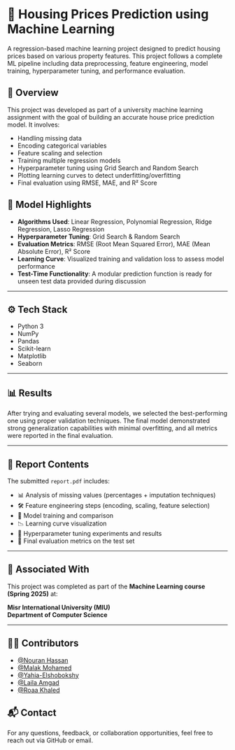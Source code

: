 # 🏡 Housing Prices Prediction using Machine Learning

A regression-based machine learning project designed to predict housing prices based on various property features. This project follows a complete ML pipeline including data preprocessing, feature engineering, model training, hyperparameter tuning, and performance evaluation.

## 📌 Overview

This project was developed as part of a university machine learning assignment with the goal of building an accurate house price prediction model. It involves:

- Handling missing data
- Encoding categorical variables
- Feature scaling and selection
- Training multiple regression models
- Hyperparameter tuning using Grid Search and Random Search
- Plotting learning curves to detect underfitting/overfitting
- Final evaluation using RMSE, MAE, and R² Score

## 🧠 Model Highlights

- **Algorithms Used**: Linear Regression, Polynomial Regression, Ridge Regression, Lasso Regression  
- **Hyperparameter Tuning**: Grid Search & Random Search  
- **Evaluation Metrics**: RMSE (Root Mean Squared Error), MAE (Mean Absolute Error), R² Score  
- **Learning Curve**: Visualized training and validation loss to assess model performance  
- **Test-Time Functionality**: A modular prediction function is ready for unseen test data provided during discussion  

---

## ⚙️ Tech Stack

- Python 3
- NumPy
- Pandas
- Scikit-learn
- Matplotlib
- Seaborn

---

## 📊 Results

After trying and evaluating several models, we selected the best-performing one using proper validation techniques. The final model demonstrated strong generalization capabilities with minimal overfitting, and all metrics were reported in the final evaluation.

---

## 📄 Report Contents

The submitted `report.pdf` includes:

- 📊 Analysis of missing values (percentages + imputation techniques)
- 🛠️ Feature engineering steps (encoding, scaling, feature selection)
- 🤖 Model training and comparison
- 📉 Learning curve visualization
- 🔧 Hyperparameter tuning experiments and results
- 🧪 Final evaluation metrics on the test set

---

## 🤝 Associated With

This project was completed as part of the **Machine Learning course (Spring 2025)** at:

**Misr International University (MIU)**  
**Department of Computer Science**

---

## 🧑‍💻 Contributors

- [@Nouran Hassan](https://github.com/Nouran246)
- [@Malak Mohamed](https://github.com/MalakMohameed)
- [@Yahia-Elshobokshy](https://github.com/Yahia-Elshobokshy)
- [@Laila Amgad](https://github.com/Laila4563)
- [@Roaa Khaled](https://github.com/Rowlkh)

## 📬 Contact

For any questions, feedback, or collaboration opportunities, feel free to reach out via GitHub or email.




